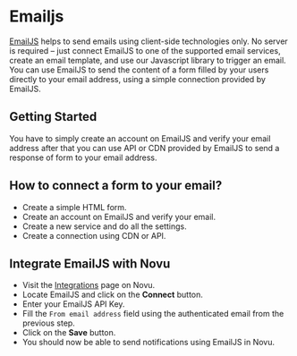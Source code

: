 # Emailjs

[EmailJS](https://www.emailjs.com/) helps to send emails using client-side technologies only. No server is required – just connect EmailJS to one of the supported email services, create an email template, and use our Javascript library to trigger an email. You can use EmailJS to send the content of a form filled by your users directly to your email address, using a simple connection provided by EmailJS.

## Getting Started

You have to simply create an account on EmailJS and verify your email address after that you can use API or CDN provided by EmailJS to send a response of form to your email address.

## How to connect a form to your email?

- Create a simple HTML form.
- Create an account on EmailJS and verify your email.
- Create a new service and do all the settings.
- Create a connection using CDN or API.

## Integrate EmailJS with Novu

- Visit the [Integrations](https://web.novu.co/integrations) page on Novu.
- Locate EmailJS and click on the **Connect** button.
- Enter your EmailJS API Key.
- Fill the `From email address` field using the authenticated email from the previous step.
- Click on the **Save** button.
- You should now be able to send notifications using EmailJS in Novu.
